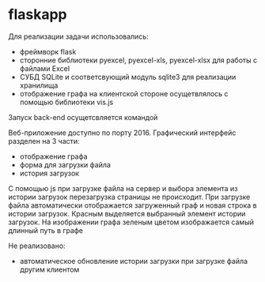 # flaskapp

Для реализации задачи использовались:
- фреймворк flask
- сторонние библиотеки pyexcel, pyexcel-xls, pyexcel-xlsx для работы с файлами Excel
- СУБД SQLite и соответсвующий модуль sqlite3 для реализации хранилища
- отображение графа на клиентской стороне осущетвлялось с помощью библиотеки vis.js


Запуск back-end осущетсвляется командой <python testwork.py> 

Веб-приложение доступно по порту 2016.
Графический интерфейс разделен на 3 части:
- отображение графа
- форма для загрузки файла
- история загрузок

С помощью js при загрузке файла на сервер и выбора элемента из истории загрузок перезагрузка страницы не происходит.
При загрузке файла автоматически отображается загруженный граф и новая строка в истории загрузок. 
Красным выделяется выбранный элемент истории загрузок.
На изображении графа зеленым цветом изображается самый длинный путь в графе

Не реализовано:
- автоматическое обновление истории загрузки при загрузке файла другим клиентом



